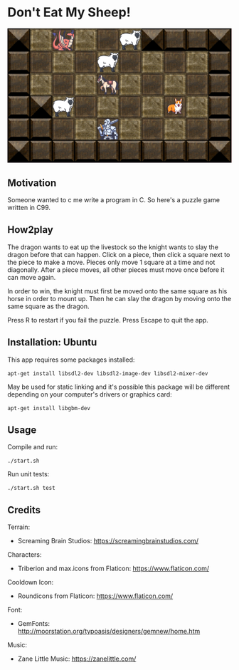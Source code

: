 # Don't Eat My Sheep!

![screenshotte](screenshots/screenshot_a.png)

## Motivation

Someone wanted to c me write a program in C. So here's a puzzle game written in C99.

## How2play

The dragon wants to eat up the livestock so the knight wants to slay the dragon before that can
happen. Click on a piece, then click a square next to the piece to make a move. Pieces only move 1
square at a time and not diagonally. After a piece moves, all other pieces must move once before it
can move again.

In order to win, the knight must first be moved onto the same square as his horse in order to mount
up. Then he can slay the dragon by moving onto the same square as the dragon.

Press R to restart if you fail the puzzle. Press Escape to quit the app.

## Installation: Ubuntu

This app requires some packages installed:

    apt-get install libsdl2-dev libsdl2-image-dev libsdl2-mixer-dev

May be used for static linking and it's possible this package will be different depending on your
computer's drivers or graphics card:
    
    apt-get install libgbm-dev

## Usage

Compile and run:

    ./start.sh

Run unit tests:

    ./start.sh test

## Credits

Terrain:
* Screaming Brain Studios: https://screamingbrainstudios.com/

Characters:
* Triberion and max.icons from Flaticon: https://www.flaticon.com/

Cooldown Icon:
* Roundicons from Flaticon: https://www.flaticon.com/

Font:
* GemFonts: http://moorstation.org/typoasis/designers/gemnew/home.htm

Music:
* Zane Little Music: https://zanelittle.com/
